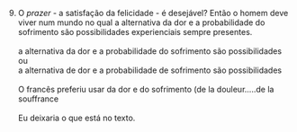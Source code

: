 ﻿9. O <I>prazer</I> - a satisfação da felicidade - é desejável? Então o homem deve viver   num mundo no qual a alternativa da dor e a probabilidade do sofrimento são possibilidades experienciais sempre presentes.<BR><BR>a alternativa da dor e a probabilidade do sofrimento são possibilidades <BR>ou <BR>a alternativa de dor e a probabilidade de sofrimento são possibilidades <BR><BR>O francês preferiu usar da dor e do sofrimento (de la douleur.....de la souffrance<BR><BR>Eu deixaria o que está no texto.